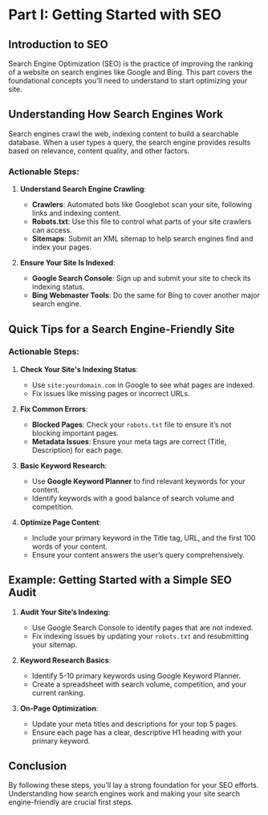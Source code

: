# Part I: Getting Started with SEO

## Introduction to SEO

Search Engine Optimization (SEO) is the practice of improving the ranking of a website on search engines like Google and Bing. This part covers the foundational concepts you'll need to understand to start optimizing your site.

## Understanding How Search Engines Work

Search engines crawl the web, indexing content to build a searchable database. When a user types a query, the search engine provides results based on relevance, content quality, and other factors.

### Actionable Steps:

1. **Understand Search Engine Crawling**:
   - **Crawlers**: Automated bots like Googlebot scan your site, following links and indexing content.
   - **Robots.txt**: Use this file to control what parts of your site crawlers can access.
   - **Sitemaps**: Submit an XML sitemap to help search engines find and index your pages.

2. **Ensure Your Site Is Indexed**:
   - **Google Search Console**: Sign up and submit your site to check its indexing status.
   - **Bing Webmaster Tools**: Do the same for Bing to cover another major search engine.

## Quick Tips for a Search Engine-Friendly Site

### Actionable Steps:

1. **Check Your Site's Indexing Status**:
   - Use `site:yourdomain.com` in Google to see what pages are indexed.
   - Fix issues like missing pages or incorrect URLs.

2. **Fix Common Errors**:
   - **Blocked Pages**: Check your `robots.txt` file to ensure it’s not blocking important pages.
   - **Metadata Issues**: Ensure your meta tags are correct (Title, Description) for each page.

3. **Basic Keyword Research**:
   - Use **Google Keyword Planner** to find relevant keywords for your content.
   - Identify keywords with a good balance of search volume and competition.

4. **Optimize Page Content**:
   - Include your primary keyword in the Title tag, URL, and the first 100 words of your content.
   - Ensure your content answers the user’s query comprehensively.

## Example: Getting Started with a Simple SEO Audit

1. **Audit Your Site’s Indexing**:
   - Use Google Search Console to identify pages that are not indexed.
   - Fix indexing issues by updating your `robots.txt` and resubmitting your sitemap.

2. **Keyword Research Basics**:
   - Identify 5-10 primary keywords using Google Keyword Planner.
   - Create a spreadsheet with search volume, competition, and your current ranking.

3. **On-Page Optimization**:
   - Update your meta titles and descriptions for your top 5 pages.
   - Ensure each page has a clear, descriptive H1 heading with your primary keyword.

## Conclusion

By following these steps, you’ll lay a strong foundation for your SEO efforts. Understanding how search engines work and making your site search engine-friendly are crucial first steps.
